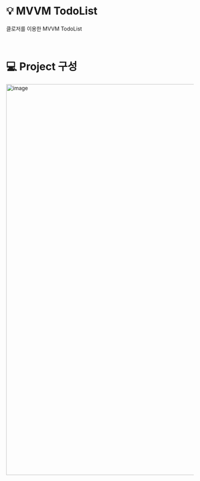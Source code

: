 # 💡 MVVM TodoList
클로저를 이용한 MVVM TodoList

<br/>

# 💻 Project 구성

<img width="1047" alt="image" src="https://github.com/Leehan-sol/ClosureTodo/assets/139109343/075ba573-be53-4d60-896d-cc00ab5f6285">

<br/>

